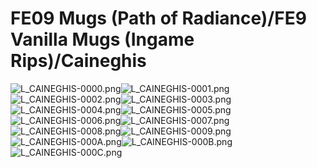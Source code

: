 # FE09 Mugs (Path of Radiance)/FE9 Vanilla Mugs (Ingame Rips)/Caineghis

![L_CAINEGHIS-0000.png](https://raw.githubusercontent.com/Klokinator/FE-Repo/main/Portrait%20Repository/FE09%20Mugs%20(Path%20of%20Radiance)/FE9%20Vanilla%20Mugs%20(Ingame%20Rips)/Caineghis/L_CAINEGHIS-0000.png "L_CAINEGHIS-0000.png")![L_CAINEGHIS-0001.png](https://raw.githubusercontent.com/Klokinator/FE-Repo/main/Portrait%20Repository/FE09%20Mugs%20(Path%20of%20Radiance)/FE9%20Vanilla%20Mugs%20(Ingame%20Rips)/Caineghis/L_CAINEGHIS-0001.png "L_CAINEGHIS-0001.png")![L_CAINEGHIS-0002.png](https://raw.githubusercontent.com/Klokinator/FE-Repo/main/Portrait%20Repository/FE09%20Mugs%20(Path%20of%20Radiance)/FE9%20Vanilla%20Mugs%20(Ingame%20Rips)/Caineghis/L_CAINEGHIS-0002.png "L_CAINEGHIS-0002.png")![L_CAINEGHIS-0003.png](https://raw.githubusercontent.com/Klokinator/FE-Repo/main/Portrait%20Repository/FE09%20Mugs%20(Path%20of%20Radiance)/FE9%20Vanilla%20Mugs%20(Ingame%20Rips)/Caineghis/L_CAINEGHIS-0003.png "L_CAINEGHIS-0003.png")![L_CAINEGHIS-0004.png](https://raw.githubusercontent.com/Klokinator/FE-Repo/main/Portrait%20Repository/FE09%20Mugs%20(Path%20of%20Radiance)/FE9%20Vanilla%20Mugs%20(Ingame%20Rips)/Caineghis/L_CAINEGHIS-0004.png "L_CAINEGHIS-0004.png")![L_CAINEGHIS-0005.png](https://raw.githubusercontent.com/Klokinator/FE-Repo/main/Portrait%20Repository/FE09%20Mugs%20(Path%20of%20Radiance)/FE9%20Vanilla%20Mugs%20(Ingame%20Rips)/Caineghis/L_CAINEGHIS-0005.png "L_CAINEGHIS-0005.png")![L_CAINEGHIS-0006.png](https://raw.githubusercontent.com/Klokinator/FE-Repo/main/Portrait%20Repository/FE09%20Mugs%20(Path%20of%20Radiance)/FE9%20Vanilla%20Mugs%20(Ingame%20Rips)/Caineghis/L_CAINEGHIS-0006.png "L_CAINEGHIS-0006.png")![L_CAINEGHIS-0007.png](https://raw.githubusercontent.com/Klokinator/FE-Repo/main/Portrait%20Repository/FE09%20Mugs%20(Path%20of%20Radiance)/FE9%20Vanilla%20Mugs%20(Ingame%20Rips)/Caineghis/L_CAINEGHIS-0007.png "L_CAINEGHIS-0007.png")![L_CAINEGHIS-0008.png](https://raw.githubusercontent.com/Klokinator/FE-Repo/main/Portrait%20Repository/FE09%20Mugs%20(Path%20of%20Radiance)/FE9%20Vanilla%20Mugs%20(Ingame%20Rips)/Caineghis/L_CAINEGHIS-0008.png "L_CAINEGHIS-0008.png")![L_CAINEGHIS-0009.png](https://raw.githubusercontent.com/Klokinator/FE-Repo/main/Portrait%20Repository/FE09%20Mugs%20(Path%20of%20Radiance)/FE9%20Vanilla%20Mugs%20(Ingame%20Rips)/Caineghis/L_CAINEGHIS-0009.png "L_CAINEGHIS-0009.png")![L_CAINEGHIS-000A.png](https://raw.githubusercontent.com/Klokinator/FE-Repo/main/Portrait%20Repository/FE09%20Mugs%20(Path%20of%20Radiance)/FE9%20Vanilla%20Mugs%20(Ingame%20Rips)/Caineghis/L_CAINEGHIS-000A.png "L_CAINEGHIS-000A.png")![L_CAINEGHIS-000B.png](https://raw.githubusercontent.com/Klokinator/FE-Repo/main/Portrait%20Repository/FE09%20Mugs%20(Path%20of%20Radiance)/FE9%20Vanilla%20Mugs%20(Ingame%20Rips)/Caineghis/L_CAINEGHIS-000B.png "L_CAINEGHIS-000B.png")![L_CAINEGHIS-000C.png](https://raw.githubusercontent.com/Klokinator/FE-Repo/main/Portrait%20Repository/FE09%20Mugs%20(Path%20of%20Radiance)/FE9%20Vanilla%20Mugs%20(Ingame%20Rips)/Caineghis/L_CAINEGHIS-000C.png "L_CAINEGHIS-000C.png")
